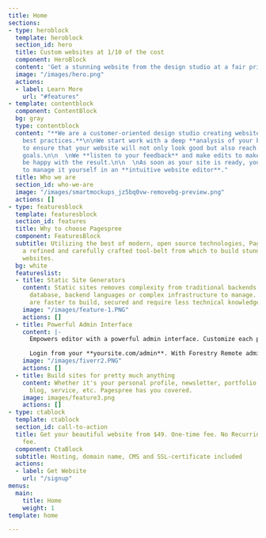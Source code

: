 ```yaml
---
title: Home
sections:
- type: heroblock
  template: heroblock
  section_id: hero
  title: Custom websites at 1/10 of the cost
  component: HeroBlock
  content: 'Get a stunning website from the design studio at a fair price. '
  image: "/images/hero.png"
  actions:
  - label: Learn More
    url: "#features"
- template: contentblock
  component: ContentBlock
  bg: gray
  type: contentblock
  content: "**We are a customer-oriented design studio creating websites using JAMSTACK
    best practices.**\n\nWe start work with a deep **analysis of your business niche**
    to ensure that your website will not only look good but also reach your business
    goals.\n\n  \nWe **listen to your feedback** and make edits to make sure you'll
    be happy with the result.\n\n  \nAs soon as your site is ready, you'll be able
    to manage it yourself in an **intuitive website editor**."
  title: Who we are
  section_id: who-we-are
  image: "/images/smartmockups_jz5bq0vw-removebg-preview.png"
  actions: []
- type: featuresblock
  template: featuresblock
  section_id: features
  title: Why to choose Pagespree
  component: FeaturesBlock
  subtitle: Utilizing the best of modern, open source technologies, Pagespree offers
    a refined and carefully crafted tool-belt from which to build stunning, modern
    websites.
  bg: white
  featureslist:
  - title: Static Site Generators
    content: Static sites removes complexity from traditional backends. There’s no
      database, backend languages or complex infrastructure to manage. Static sites
      are faster to build, secured and require less technical knowledge and upkeep.
    image: "/images/feature-1.PNG"
    actions: []
  - title: Powerful Admin Interface
    content: |-
      Empowers editor with a powerful admin interface. Customize each page with Forestry's rich editing fields.

      Login from your **yoursite.com/admin**. With Forestry Remote admin, your site will transcend static.
    image: "/images/fiverr2.PNG"
    actions: []
  - title: Build sites for pretty much anything
    content: Whether it's your personal profile, newsletter, portfolio, marketing,
      blog, service, etc. Pagespree has you covered.
    image: images/feature3.png
    actions: []
- type: ctablock
  template: ctablock
  section_id: call-to-action
  title: Get your beautiful website from $49. One-time fee. No Recurring or subscription
    fee.
  component: CtaBlock
  subtitle: Hosting, domain name, CMS and SSL-certificate included
  actions:
  - label: Get Website
    url: "/signup"
menus:
  main:
    title: Home
    weight: 1
template: home

---
```

